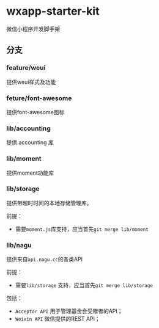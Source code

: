 # wxapp-starter-kit
微信小程序开发脚手架

## 分支

### feature/weui
提供weui样式及功能

### feture/font-awesome
提供font-awesome图标

### lib/accounting
提供 accounting 库

### lib/moment
提供moment功能库

### lib/storage
提供带超时时间的本地存储管理库。

前提：
- 需要`moment.js`库支持，应当首先`git merge lib/moment`

### lib/nagu
提供来自`api.nagu.cc`的各类API

前提：
- 需要`lib/storage` 支持，应当首先`git merge lib/storage`

包括：
- `Acceptor API` 用于管理基金会受赠者的API；
- `Weixin API` 微信提供的REST API；